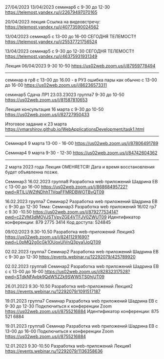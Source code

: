 27/04/2023 13/04/2023 семинар6 с 9-30 до 12-30 
https://telemost.yandex.ru/j/22679497070165



20/04/2023 лекция Ссылка на видеовстречу: https://telemost.yandex.ru/j/40773590024562

13/04/2023 семинар5 с 13-00 до 16-00 СЕГОДНЯ ТЕЛЕМОСТ!!
https://telemost.yandex.ru/j/25537721756524

13/04/2023 семинар5 с 9-30 до 12-30 СЕГОДНЯ ТЕЛЕМОСТ!!
https://telemost.yandex.ru/j/46375931931349



Лекция 06/04/2023 9-30 10-50
https://us02web.zoom.us/j/87959778494

______________________________________________________

семинар в гр8 с 13-00 до 16.00 - в РУЗ ошибка пары как обычно с 13-00 до 16-00
https://us02web.zoom.us/j/86236573311


семинар5 Сдача ЛР1 23.03.23023 группа7 9-30 до 10-50
https://us02web.zoom.us/j/81587810653

Лекция консультация 16 марта c 9-30 до 10-50
https://us02web.zoom.us/j/82727950433



Итоговое задание к 23 марта
https://vmarshirov.github.io/WebApplicationsDevelopment/task1.html
______________________________________________________
Семинар4 9 марта 13-00 - 16-00
https://us02web.zoom.us/j/87806491789

Семинар4 9 марта 9-30 - 12-30
https://us02web.zoom.us/j/84742604362
_________________________________________________________
2 марта 2023 года Лекция ОМЕНЯЕТСЯ! 
Дата и время восстановления будет объявленна позже.


Семинар3 16.02.2023 группа8 Разработка web приложений Шадрина ЕВ с 13-00 до 16-00
https://us02web.zoom.us/j/86868495722?pwd=RTlLUWZtNDhhT1VqaFFMRDBWOTBvQT09


16.02.2023 группа7 Семинар2 Разработка web приложений Шадрина ЕВ с 9-30 до 12-30
Тема: Семинар3  Разработка web приложений 16/02 гр7 с 9.30 -10.50
https://us02web.zoom.us/j/87927753414?pwd=c2ZVM3dMOVJSTVpyZGE4VTFJV0ZWUT09
Идентификатор конференции: 879 2775 3414
Код доступа: 524845



09/02/2023 9.30-10.50 Разработка web-приложений Лекция3
https://us02web.zoom.us/j/82411291690?pwd=L0pMQ2g0cGk1OUoxUlVnQ3pya1JqQT09


02.02.2023 группа7 Семинар2 Разработка web приложений Шадрина ЕВ с 9-30 до 12-30
https://events.webinar.ru/12292079/425789920

02.02.2023 группа8 Семинар2 Разработка web приложений Шадрина ЕВ с с 13-00 до 16-00
https://us02web.zoom.us/j/82832317528?pwd=STdkNFAvbk9QdW5ZZk9SWW5TS0hjUT09



26.01.2023  9.30-10.50 Разработка web-приложений Лекция2
https://events.webinar.ru/12292079/1091517187

19.01.2023 группа7 Семинар Разработка web приложений Шадрина ЕВ с 9-30 до 12-30
Подключиться к конференции Zoom
https://us02web.zoom.us/j/8755216884
Идентификатор конференции: 875 521 6884

19.01.2023 группа8 Семинар Разработка web приложений Шадрина ЕВ с 13-00 до 16-00
Подключиться к конференции Zoom
https://us02web.zoom.us/j/8755216884


12.01.2023  9.30-10.50 Разработка web-приложений Лекция1 
https://events.webinar.ru/12292079/1136358636



